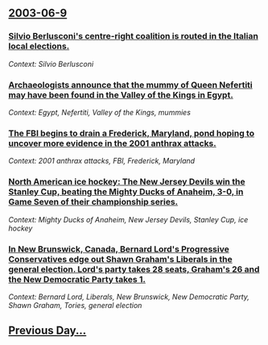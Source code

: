 ## [2003-06-9](/news/2003/06/9/index.md)

### [ Silvio Berlusconi's centre-right coalition is routed in the Italian local elections.](/news/2003/06/9/silvio-berlusconi-s-centre-right-coalition-is-routed-in-the-italian-local-elections.md)
_Context: Silvio Berlusconi_

### [ Archaeologists announce that the mummy of Queen Nefertiti may have been found in the Valley of the Kings in Egypt.](/news/2003/06/9/archaeologists-announce-that-the-mummy-of-queen-nefertiti-may-have-been-found-in-the-valley-of-the-kings-in-egypt.md)
_Context: Egypt, Nefertiti, Valley of the Kings, mummies_

### [ The FBI begins to drain a Frederick, Maryland, pond hoping to uncover more evidence in the 2001 anthrax attacks.](/news/2003/06/9/the-fbi-begins-to-drain-a-frederick-maryland-pond-hoping-to-uncover-more-evidence-in-the-2001-anthrax-attacks.md)
_Context: 2001 anthrax attacks, FBI, Frederick, Maryland_

### [ North American ice hockey: The New Jersey Devils win the Stanley Cup, beating the Mighty Ducks of Anaheim, 3-0, in Game Seven of their championship series.](/news/2003/06/9/north-american-ice-hockey-the-new-jersey-devils-win-the-stanley-cup-beating-the-mighty-ducks-of-anaheim-3-0-in-game-seven-of-their-cham.md)
_Context: Mighty Ducks of Anaheim, New Jersey Devils, Stanley Cup, ice hockey_

### [ In New Brunswick, Canada, Bernard Lord's Progressive Conservatives edge out Shawn Graham's Liberals in the general election. Lord's party takes 28 seats, Graham's 26 and the New Democratic Party takes 1.](/news/2003/06/9/in-new-brunswick-canada-bernard-lord-s-progressive-conservatives-edge-out-shawn-graham-s-liberals-in-the-general-election-lord-s-party-t.md)
_Context: Bernard Lord, Liberals, New Brunswick, New Democratic Party, Shawn Graham, Tories, general election_

## [Previous Day...](/news/2003/06/8/index.md)

